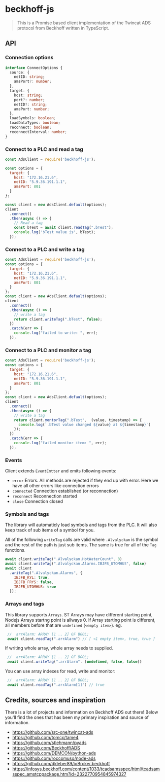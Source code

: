 
# beckhoff-js

> This is a Promise based client implementation of the Twincat ADS protocol from Beckhoff written in TypeScript.

## API

### Connection options

```typescript
interface ConnectOptions {
  source: {
    netID: string;
    amsPort?: number;
  },
  target: {
    host: string;
    port?: number;
    netID?: string;
    amsPort: number;
  },
  loadSymbols: boolean;
  loadDataTypes: boolean;
  reconnect: boolean;
  reconnectInterval: number;
}
```

### Connect to a PLC and read a tag

```javascript
const AdsClient = require('beckhoff-js');

const options = {
  target: {
    host: "172.16.21.6",
    netID: "5.9.36.191.1.1",
    amsPort: 801
  }
};

const client = new AdsClient.default(options);
client
  .connect()
  .then(async () => {
    // Read a tag
    const bTest = await client.readTag(".bTest");
    console.log('bTest value is', bTest);
  });
```

### Connect to a PLC and write a tag

```javascript
const AdsClient = require('beckhoff-js');
const options = {
  target: {
    host: "172.16.21.6",
    netID: "5.9.36.191.1.1",
    amsPort: 801
  }
};
const client = new AdsClient.default(options);
client
  .connect()
  .then(async () => {
    // write a tag
    return client.writeTag(".bTest", false);
  })
  .catch(err => {
    console.log("failed to write: ", err);
  });
```

### Connect to a PLC and monitor a tag

```javascript
const AdsClient = require('beckhoff-js');
const options = {
  target: {
    host: "172.16.21.6",
    netID: "5.9.36.191.1.1",
    amsPort: 801
  }
};
const client = new AdsClient.default(options);
client
  .connect()
  .then(async () => {
    // write a tag
    return client.montorTag(".bTest",  (value, timestamp) => {
      console.log(`.bTest value changed ${value} at ${timestamp}`)
    });
  })
  .catch(err => {
    console.log("failed monitor item: ", err);
  });
```

### Events

Client extends `EventEmtter` and emits following events:

- `error` Errors. All methods are rejected if they end up with error. Here we have all other errors like connection errors
- `connected` Connection established (or reconnection)
- `reconnect` Reconnection started
- `close` Connection closed

### Symbols and tags

The library will automaticly load symbols and tags from the PLC. It will also keep track of sub items of a symbol for you.

All of the following `writeTag` calls are valid where `.Alvalyckan` is the symbol and the rest of the path is just sub items. The same is true for all of the `Tag` functions.

```javascript
await client.writeTag(".Alvalyckan.HotWaterCount", 3)
await client.writeTag(".Alvalyckan.Alarms.IBJFB_UTOMHUS", false)
await client
  .writeTag(".Alvalyckan.Alarms", {
    IBJFB_KYL: true,
    IBJFB_FRYS: false,
    IBJFB_UTOMHUS: true
  });
```

### Arrays and tags

This library supports `Arrays`. ST Arrays may have different starting point, Nodejs Arrays startng point is allways 0.
If Array starting point is different, all members before that are `undefined` (`<empty item>`).
eg.

```javascript
 //  arrAlarm: ARRAY [1 .. 2] OF BOOL;
 await client.readTag(".arrAlarm") // [ <1 empty item>, true, true ]
```

If writing whole array, whole array needs to supplied.

```javascript
 //  arrAlarm: ARRAY [1 .. 2] OF BOOL;
 await client.writeTag(".arrAlarm". [undefined, false, false])
```

You can use array indexes for read, write and monitor:

```javascript
 //  arrAlarm: ARRAY [1 .. 2] OF BOOL;
 await client.readTag(".arrAlarm[1]") // true
```

## Credits, sources and inspiration

There is a lot of projects and information on Beckhoff ADS out there! Below you'll find the ones that has been my primary inspiration and source of information.

* https://github.com/src-one/twincat-ads
* https://github.com/tomcx/tame4
* https://github.com/stlehmann/pyads
* https://github.com/Beckhoff/ADS
* https://github.com/DEMCON/python-ads
* https://github.com/roccomuso/node-ads
* https://github.com/dkleber89/ioBroker.beckhoff
* https://infosys.beckhoff.com/content/1033/tcadsamsspec/html/tcadsamsspec_amstcppackage.htm?id=2322770954845974327
